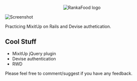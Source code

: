 <p align="center">
  <img src="http://i.imgur.com/nS2G7Nc.png" alt="RankaFood logo"/>
</p>

![Screenshot](http://i.imgur.com/2Fe3dUx.png)

Practicing MixitUp on Rails and Devise authetication.

## Cool Stuff

* MixitUp jQuery plugin
* Devise authentication
* RWD

Please feel free to comment/suggest if you have any feedback.
